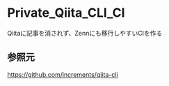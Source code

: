 # Private_Qiita_CLI_CI
Qiitaに記事を消されず、Zennにも移行しやすいCIを作る

## 参照元
https://github.com/increments/qiita-cli
